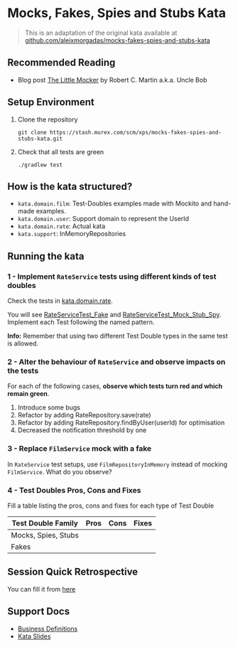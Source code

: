 # Mocks, Fakes, Spies and Stubs Kata

> This is an adaptation of the original kata available at
> [github.com/aleixmorgadas/mocks-fakes-spies-and-stubs-kata](https://github.com/aleixmorgadas/mocks-fakes-spies-and-stubs-kata)

## Recommended Reading

- Blog post [The Little Mocker](https://blog.cleancoder.com/uncle-bob/2014/05/14/TheLittleMocker.html) by Robert C. Martin a.k.a. Uncle Bob

## Setup Environment

1. Clone the repository
    ```shell
    git clone https://stash.murex.com/scm/xps/mocks-fakes-spies-and-stubs-kata.git
   ```
2. Check that all tests are green
    ```shell
    ./gradlew test
    ```

## How is the kata structured?

- `kata.domain.film`: Test-Doubles examples made with Mockito and hand-made examples.
- `kata.domain.user`: Support domain to represent the UserId
- `kata.domain.rate`: Actual kata
- `kata.support`: InMemoryRepositories

## Running the kata

### 1 - Implement `RateService` tests using different kinds of test doubles

Check the tests in [kata.domain.rate](./src/test/java/kata/domain/rate).

You will see [RateServiceTest_Fake](./src/test/java/kata/domain/rate/RateServiceTest_Fake.java)
and [RateServiceTest_Mock_Stub_Spy](./src/test/java/kata/domain/rate/RateServiceTest_Mock_Stub_Spy.java).
Implement each Test following the named pattern. 

__Info:__ Remember that using two different Test Double types in the same test is allowed.  

### 2 - Alter the behaviour of `RateService` and observe impacts on the tests

For each of the following cases, **observe which tests turn red and which remain green**.

1. Introduce some bugs
2. Refactor by adding RateRepository.save(rate)
3. Refactor by adding RateRepository.findByUser(userId) for optimisation
4. Decreased the notification threshold by one

### 3 - Replace `FilmService` mock with a fake

In `RateService` test setups, use `FilmRepositoryInMemory` instead of mocking `FilmService`.
What do you observe?

### 4 - Test Doubles Pros, Cons and Fixes

Fill a table listing the pros, cons and fixes for each type of Test Double

| Test Double Family  | Pros | Cons | Fixes |
|---------------------|------|------|-------|
| Mocks, Spies, Stubs |      |      |       |
| Fakes               |      |      |       |

## Session Quick Retrospective

You can fill it from [here](QuickRetrospective.md)

## Support Docs

- [Business Definitions](docs/BusinessDefinitions.md)
- [Kata Slides](https://docs.google.com/presentation/d/1RTIjilK8zIiKfilBqD8x9UavBJFn089ORiLlBBgjidg)
